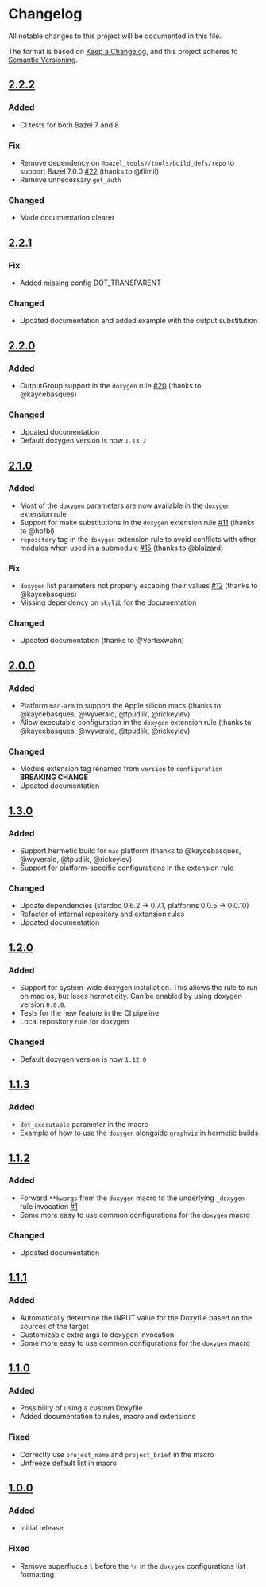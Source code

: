 # Changelog

All notable changes to this project will be documented in this file.

The format is based on [Keep a Changelog](https://keepachangelog.com/en/1.0.0/),
and this project adheres to [Semantic Versioning](https://semver.org/spec/v2.0.0.html).

## [2.2.2]

### Added

- CI tests for both Bazel 7 and 8

### Fix

- Remove dependency on `@bazel_tools//tools/build_defs/repo` to support Bazel 7.0.0 [#22](https://github.com/TendTo/rules_doxygen/issues/22) (thanks to @filmil)
- Remove unnecessary `get_auth`

### Changed

- Made documentation clearer

## [2.2.1]

### Fix

- Added missing config DOT_TRANSPARENT

### Changed

- Updated documentation and added example with the output substitution

## [2.2.0]

### Added

- OutputGroup support in the `doxygen` rule [#20](https://github.com/TendTo/rules_doxygen/pull/20) (thanks to @kaycebasques)

### Changed

- Updated documentation
- Default doxygen version is now `1.13.2`

## [2.1.0]

### Added

- Most of the `doxygen` parameters are now available in the `doxygen` extension rule
- Support for make substitutions in the `doxygen` extension rule [#11](https://github.com/TendTo/rules_doxygen/issues/11) (thanks to @hofbi)
- `repository` tag in the `doxygen` extension rule to avoid conflicts with other modules when used in a submodule [#15](https://github.com/TendTo/rules_doxygen/issues/15) (thanks to @blaizard)

### Fix

- `doxygen` list parameters not properly escaping their values [#12](https://github.com/TendTo/rules_doxygen/issues/12) (thanks to @kaycebasques)
- Missing dependency on `skylib` for the documentation

### Changed

- Updated documentation (thanks to @Vertexwahn)

## [2.0.0]

### Added

- Platform `mac-arm` to support the Apple silicon macs (thanks to @kaycebasques, @wyverald, @tpudlik, @rickeylev)
- Allow executable configuration in the `doxygen` extension rule (thanks to @kaycebasques, @wyverald, @tpudlik, @rickeylev)

### Changed

- Module extension tag renamed from `version` to `configuration` **BREAKING CHANGE**
- Updated documentation

## [1.3.0]

### Added

- Support hermetic build for `mac` platform (thanks to @kaycebasques, @wyverald, @tpudlik, @rickeylev)
- Support for platform-specific configurations in the extension rule

### Changed

- Update dependencies (stardoc 0.6.2 -> 0.7.1, platforms 0.0.5 -> 0.0.10)
- Refactor of internal repository and extension rules
- Updated documentation

## [1.2.0]

### Added

- Support for system-wide doxygen installation. This allows the rule to run on mac os, but loses hermeticity. Can be enabled by using doxygen version `0.0.0`.
- Tests for the new feature in the CI pipeline
- Local repository rule for doxygen

### Changed

- Default doxygen version is now `1.12.0`

## [1.1.3]

### Added

- `dot_executable` parameter in the macro
- Example of how to use the `doxygen` alongside `graphviz` in hermetic builds

## [1.1.2]

### Added

- Forward `**kwargs` from the `doxygen` macro to the underlying `_doxygen` rule invocation [#1](https://github.com/TendTo/rules_doxygen/issues/1)
- Some more easy to use common configurations for the `doxygen` macro

### Changed

- Updated documentation

## [1.1.1]

### Added

- Automatically determine the INPUT value for the Doxyfile based on the sources of the target
- Customizable extra args to doxygen invocation
- Some more easy to use common configurations for the `doxygen` macro

## [1.1.0]

### Added

- Possibility of using a custom Doxyfile
- Added documentation to rules, macro and extensions

### Fixed

- Correctly use `project_name` and `project_brief` in the macro
- Unfreeze default list in macro

## [1.0.0]

### Added

- Initial release

### Fixed

- Remove superfluous `\` before the `\n` in the `doxygen` configurations list formatting

[1.0.0]: https://github.com/TendTo/rules_doxygen/tree/1.0.0
[1.1.0]: https://github.com/TendTo/rules_doxygen/compare/1.0.0...1.1.0
[1.1.1]: https://github.com/TendTo/rules_doxygen/compare/1.1.0...1.1.1
[1.1.2]: https://github.com/TendTo/rules_doxygen/compare/1.1.1...1.1.2
[1.1.3]: https://github.com/TendTo/rules_doxygen/compare/1.1.2...1.1.3
[1.2.0]: https://github.com/TendTo/rules_doxygen/compare/1.1.3...1.2.0
[1.3.0]: https://github.com/TendTo/rules_doxygen/compare/1.2.0...1.3.0
[2.0.0]: https://github.com/TendTo/rules_doxygen/compare/1.3.0...2.0.0
[2.1.0]: https://github.com/TendTo/rules_doxygen/compare/2.0.0...2.1.0
[2.2.0]: https://github.com/TendTo/rules_doxygen/compare/2.1.0...2.2.0
[2.2.1]: https://github.com/TendTo/rules_doxygen/compare/2.2.0...2.2.1
[2.2.2]: https://github.com/TendTo/rules_doxygen/compare/2.2.1...2.2.2
[NEXT.VERSION]: https://github.com/TendTo/rules_doxygen/compare/2.2.2...HEAD
